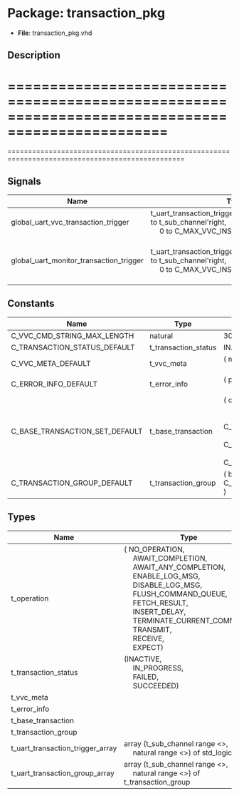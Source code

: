 # Package: transaction_pkg

- **File**: transaction_pkg.vhd
## Description

=================================================================================================
=================================================================================================
=================================================================================================

## Signals

| Name                                    | Type                                                                                                                                           | Description                                      |
| --------------------------------------- | ---------------------------------------------------------------------------------------------------------------------------------------------- | ------------------------------------------------ |
| global_uart_vvc_transaction_trigger     | t_uart_transaction_trigger_array(t_sub_channel'left to t_sub_channel'right,<br><span style="padding-left:20px"> 0 to C_MAX_VVC_INSTANCE_NUM-1) |                                                  |
| global_uart_monitor_transaction_trigger | t_uart_transaction_trigger_array(t_sub_channel'left to t_sub_channel'right,<br><span style="padding-left:20px"> 0 to C_MAX_VVC_INSTANCE_NUM-1) |  Global monitor transaction info trigger signal  |
## Constants

| Name                           | Type                 | Value                                                                                                                                                                                                                                                                                                                                                                                                 | Description |
| ------------------------------ | -------------------- | ----------------------------------------------------------------------------------------------------------------------------------------------------------------------------------------------------------------------------------------------------------------------------------------------------------------------------------------------------------------------------------------------------- | ----------- |
| C_VVC_CMD_STRING_MAX_LENGTH    | natural              |  300                                                                                                                                                                                                                                                                                                                                                                                                  |             |
| C_TRANSACTION_STATUS_DEFAULT   | t_transaction_status |  INACTIVE                                                                                                                                                                                                                                                                                                                                                                                             |             |
| C_VVC_META_DEFAULT             | t_vvc_meta           |  (     msg     => (others => ' '),<br><span style="padding-left:20px">     cmd_idx => -1     )                                                                                                                                                                                                                                                                                                        |             |
| C_ERROR_INFO_DEFAULT           | t_error_info         |  (     parity_bit_error  => false,<br><span style="padding-left:20px">     stop_bit_error    => false     )                                                                                                                                                                                                                                                                                           |             |
| C_BASE_TRANSACTION_SET_DEFAULT | t_base_transaction   |  (     operation           => NO_OPERATION,<br><span style="padding-left:20px">     data                => (others => '0'),<br><span style="padding-left:20px">     vvc_meta            => C_VVC_META_DEFAULT,<br><span style="padding-left:20px">     transaction_status  => C_TRANSACTION_STATUS_DEFAULT,<br><span style="padding-left:20px">     error_info          => C_ERROR_INFO_DEFAULT     ) |             |
| C_TRANSACTION_GROUP_DEFAULT    | t_transaction_group  |  (     bt => C_BASE_TRANSACTION_SET_DEFAULT     )                                                                                                                                                                                                                                                                                                                                                     |             |
## Types

| Name                             | Type                                                                                                                                                                                                                                                                                                                                                                                                                                                                                                                                                                                                         | Description                                                                                                                                                                                                                                                             |
| -------------------------------- | ------------------------------------------------------------------------------------------------------------------------------------------------------------------------------------------------------------------------------------------------------------------------------------------------------------------------------------------------------------------------------------------------------------------------------------------------------------------------------------------------------------------------------------------------------------------------------------------------------------ | ----------------------------------------------------------------------------------------------------------------------------------------------------------------------------------------------------------------------------------------------------------------------- |
| t_operation                      | ( NO_OPERATION,<br><span style="padding-left:20px"> AWAIT_COMPLETION,<br><span style="padding-left:20px"> AWAIT_ANY_COMPLETION,<br><span style="padding-left:20px"> ENABLE_LOG_MSG,<br><span style="padding-left:20px"> DISABLE_LOG_MSG,<br><span style="padding-left:20px"> FLUSH_COMMAND_QUEUE,<br><span style="padding-left:20px"> FETCH_RESULT,<br><span style="padding-left:20px"> INSERT_DELAY,<br><span style="padding-left:20px"> TERMINATE_CURRENT_COMMAND,<br><span style="padding-left:20px"> TRANSMIT,<br><span style="padding-left:20px"> RECEIVE,<br><span style="padding-left:20px"> EXPECT)  |                                                                                                                                                                                                                                                                         |
| t_transaction_status             | (INACTIVE,<br><span style="padding-left:20px"> IN_PROGRESS,<br><span style="padding-left:20px"> FAILED,<br><span style="padding-left:20px"> SUCCEEDED)                                                                                                                                                                                                                                                                                                                                                                                                                                                       | ==========================================================================================<br>  Transaction Info types, constants and global signal<br> ==========================================================================================  Transaction status  |
| t_vvc_meta                       |                                                                                                                                                                                                                                                                                                                                                                                                                                                                                                                                                                                                              |  VVC Meta                                                                                                                                                                                                                                                               |
| t_error_info                     |                                                                                                                                                                                                                                                                                                                                                                                                                                                                                                                                                                                                              |  Error info                                                                                                                                                                                                                                                             |
| t_base_transaction               |                                                                                                                                                                                                                                                                                                                                                                                                                                                                                                                                                                                                              |  Base transaction                                                                                                                                                                                                                                                       |
| t_transaction_group              |                                                                                                                                                                                                                                                                                                                                                                                                                                                                                                                                                                                                              |  Transaction info group                                                                                                                                                                                                                                                 |
| t_uart_transaction_trigger_array | array (t_sub_channel range <>,<br><span style="padding-left:20px"> natural range <>) of std_logic                                                                                                                                                                                                                                                                                                                                                                                                                                                                                                            |  Global transaction info trigger signal                                                                                                                                                                                                                                 |
| t_uart_transaction_group_array   | array (t_sub_channel range <>,<br><span style="padding-left:20px"> natural range <>) of t_transaction_group                                                                                                                                                                                                                                                                                                                                                                                                                                                                                                  |  Shared transaction info variable                                                                                                                                                                                                                                       |
